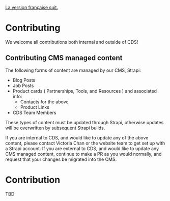 [La version française suit.](#contribution)

# Contributing

We welcome all contributions both internal and outside of CDS!

## Contributing CMS managed content

The following forms of content are managed by our CMS, Strapi:

- Blog Posts
- Job Posts
- Product cards ( Partnerships, Tools, and Resources ) and associated info:
  - Contacts for the above
  - Product Links
- CDS Team Members

These types of content must be updated through Strapi, otherwise updates will be overwritten by subsequent Strapi builds.

If you are internal to CDS, and would like to update any of the above content, please contact Victoria Chan or the website team to get set up with a Strapi account.
If you are external to CDS, and would like to update any CMS managed content, continue to make a PR as you would normally, and request that your changes be migrated into the CMS.

# Contribution

TBD
